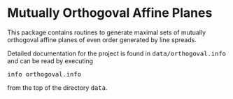 # Mutually Orthogoval Affine Planes

This package contains routines to generate maximal sets of mutually orthogoval
affine planes of even order generated by line spreads.

Detailed documentation for the project is found in <tt>data/orthogoval.info</tt>
and can be read by executing

<tt>info orthogoval.info</tt>

from the top of the directory <tt>data</tt>.
